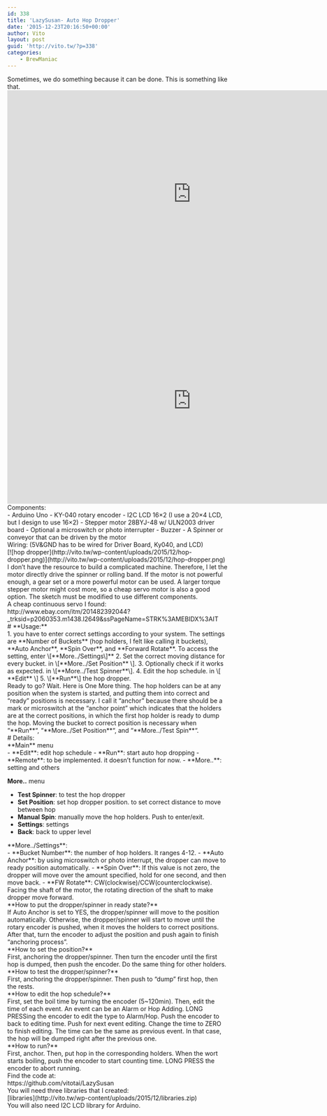 ```yaml
---
id: 338
title: 'LazySusan- Auto Hop Dropper'
date: '2015-12-23T20:16:50+00:00'
author: Vito
layout: post
guid: 'http://vito.tw/?p=338'
categories:
    - BrewManiac
---
```


<div> Sometimes, we do something because it can be done. This is something like that.</div><div></div><div></div><div><div class="jetpack-video-wrapper"><iframe allow="accelerometer; autoplay; encrypted-media; gyroscope; picture-in-picture" allowfullscreen="" frameborder="0" height="473" loading="lazy" src="https://www.youtube.com/embed/Q3FI-BXuH_0?feature=oembed" title="Hop Dropper V1" width="840"></iframe></div></div><div><div class="jetpack-video-wrapper"><iframe allow="accelerometer; autoplay; encrypted-media; gyroscope; picture-in-picture" allowfullscreen="" frameborder="0" height="473" loading="lazy" src="https://www.youtube.com/embed/WhqO-yYpklw?feature=oembed" title="Hop Dropper V2" width="840"></iframe></div></div><div></div><div>Components:</div>- Arduino Uno
- KY-040 rotary encoder
- I2C LCD 16×2 (I use a 20×4 LCD, but I design to use 16×2)
- Stepper motor 28BYJ-48 w/ ULN2003 driver board
- Optional a microswitch or photo interrupter
- Buzzer
- A Spinner or conveyor that can be driven by the motor

<div>Wiring: (5V&amp;GND has to be wired for Driver Board, Ky040, and LCD)</div><div>[![hop dropper](http://vito.tw/wp-content/uploads/2015/12/hop-dropper.png)](http://vito.tw/wp-content/uploads/2015/12/hop-dropper.png)</div><div></div><div>I don’t have the resource to build a complicated machine. Therefore, I let the motor directly drive the spinner or rolling band. If the motor is not powerful enough, a gear set or a more powerful motor can be used. A larger torque stepper motor might cost more, so a cheap servo motor is also a good option. The sketch must be modified to use different components.</div><div>A cheap continuous servo I found:</div><div>http://www.ebay.com/itm/201482392044?_trksid=p2060353.m1438.l2649&amp;ssPageName=STRK%3AMEBIDX%3AIT</div><div></div><div></div># **Usage:**

<div>1. you have to enter correct settings according to your system. The settings are **Number of Buckets** (hop holders, I felt like calling it buckets), **Auto Anchor**, **Spin Over**, and **Forward Rotate**. To access the setting, enter \[**More../Settings\]**
2. Set the correct moving distance for every bucket. in \[**More../Set Position** \].
3. Optionally check if it works as expected. in \[**More../Test Spinner**\].
4. Edit the hop schedule. in \[ **Edit** \]
5. \[**Run**\] the hop dropper.

</div><div>Ready to go? Wait. Here is One More thing. The hop holders can be at any position when the system is started, and putting them into correct and “ready” positions is necessary. I call it “anchor” because there should be a mark or microswitch at the “anchor point” which indicates that the holders are at the correct positions, in which the first hop holder is ready to dump the hop. Moving the bucket to correct position is necessary when “**Run**“, “**More../Set Position**“, and “**More../Test Spin**“.</div><div></div># Details:

<div>**Main** menu</div>- **Edit**: edit hop schedule
- **Run**: start auto hop dropping
- **Remote**: to be implemented. it doesn’t function for now.
- **More..**: setting and others

**More..** menu

- **Test Spinner**: to test the hop dropper
- **Set Position**: set hop dropper position. to set correct distance to move between hop
- **Manual Spin**: manually move the hop holders. Push to enter/exit.
- **Settings**: settings
- **Back**: back to upper level

<div>**More../Settings**:</div>- **Bucket Number**: the number of hop holders. It ranges 4-12.
- **Auto Anchor**: by using microswitch or photo interrupt, the dropper can move to ready position automatically.
- **Spin Over**: If this value is not zero, the dropper will move over the amount specified, hold for one second, and then move back.
- **FW Rotate**: CW(clockwise)/CCW(counterclockwise). Facing the shaft of the motor, the rotating direction of the shaft to make dropper move forward.

<div>**How to put the dropper/spinner in ready state?**</div><div>If Auto Anchor is set to YES, the dropper/spinner will move to the position automatically. Otherwise, the dropper/spinner will start to move until the rotary encoder is pushed, when it moves the holders to correct positions. After that, turn the encoder to adjust the position and push again to finish “anchoring process”.</div><div></div><div>**How to set the position?**</div><div>First, anchoring the dropper/spinner. Then turn the encoder until the first hop is dumped, then push the encoder. Do the same thing for other holders.</div><div></div><div>**How to test the dropper/spinner?**</div><div>First, anchoring the dropper/spinner. Then push to “dump” first hop, then the rests.</div><div></div><div>**How to edit the hop schedule?**</div><div>First, set the boil time by turning the encoder (5~120min). Then, edit the time of each event. An event can be an Alarm or Hop Adding. LONG PRESSing the encoder to edit the type to Alarm/Hop. Push the encoder to back to editing time. Push for next event editing. Change the time to ZERO to finish editing. The time can be the same as previous event. In that case, the hop will be dumped right after the previous one.</div><div></div><div>**How to run?**</div><div> First, anchor. Then, put hop in the corresponding holders. When the wort starts boiling, push the encoder to start counting time. LONG PRESS the encoder to abort running.</div><div></div><div></div><div>Find the code at:</div><div>https://github.com/vitotai/LazySusan</div><div>You will need three libraries that I created:</div><div>[libraries](http://vito.tw/wp-content/uploads/2015/12/libraries.zip)</div><div>You will also need I2C LCD library for Arduino.</div><div></div>